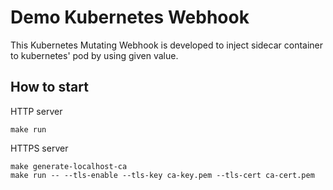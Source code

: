 # Demo Kubernetes Webhook

This Kubernetes Mutating Webhook is developed to inject sidecar container to kubernetes' pod by using given value.



## How to start

HTTP server
```shell
make run
```

HTTPS server
```shell
make generate-localhost-ca
make run -- --tls-enable --tls-key ca-key.pem --tls-cert ca-cert.pem
```